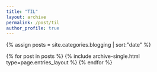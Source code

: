```yaml
---
title: "TIL"
layout: archive
permalink: /post/til
author_profile: true
---
```


{% assign posts = site.categories.blogging | sort:"date" %}

{% for post in posts %}
  {% include archive-single.html type=page.entries_layout %}
{% endfor %}
